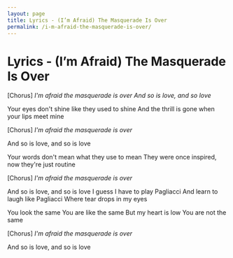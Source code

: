 ```yaml
---
layout: page
title: Lyrics - (I’m Afraid) The Masquerade Is Over
permalink: /i-m-afraid-the-masquerade-is-over/
---
```


# Lyrics - (I’m Afraid) The Masquerade Is Over

[Chorus]
_I'm afraid the masquerade is over_
_And so is love, and so love_

Your eyes don't shine like they used to shine
And the thrill is gone when your lips meet mine

[Chorus]
_I'm afraid the masquerade is over_

And so is love, and so is love

Your words don't mean what they use to mean
They were once inspired, now they're just routine

[Chorus]
_I'm afraid the masquerade is over_

And so is love, and so is love
I guess I have to play Pagliacci 
And learn to laugh like Pagliacci 
Where tear drops in my eyes

You look the same
You are like the same
But my heart is low
You are not the same

[Chorus]
_I'm afraid the masquerade is over_

And so is love, and so is love